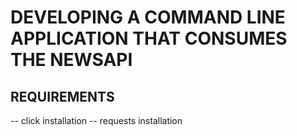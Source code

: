 # DEVELOPING A COMMAND LINE APPLICATION THAT CONSUMES THE NEWSAPI

## REQUIREMENTS
-- click installation
-- requests installation
